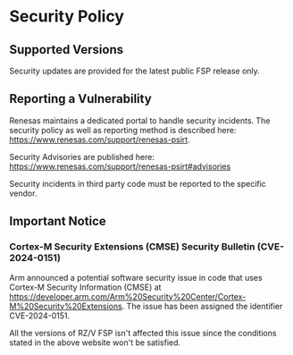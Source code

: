 # Security Policy

## Supported Versions

Security updates are provided for the latest public FSP release only.

## Reporting a Vulnerability

Renesas maintains a dedicated portal to handle security incidents. The security policy as well as reporting method is described here: <https://www.renesas.com/support/renesas-psirt>.

Security Advisories are published here: <https://www.renesas.com/support/renesas-psirt#advisories>

Security incidents in third party code must be reported to the specific vendor.

## Important Notice

### Cortex-M Security Extensions (CMSE) Security Bulletin (CVE-2024-0151)
Arm announced a potential software security issue in code that uses Cortex-M Security Information (CMSE) at https://developer.arm.com/Arm%20Security%20Center/Cortex-M%20Security%20Extensions. The issue has been assigned the identifier CVE-2024-0151.

All the versions of RZ/V FSP isn't affected this issue since the conditions stated in the above website won't be satisfied.